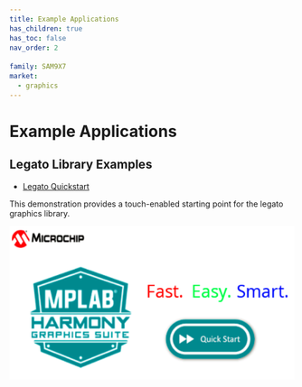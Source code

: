 ```yaml
---
title: Example Applications
has_children: true
has_toc: false
nav_order: 2

family: SAM9X7
market:
  - graphics
---
```


# Example Applications

## Legato Library Examples 

* [Legato Quickstart](./legato_quickstart/readme.md)

This demonstration provides a touch-enabled starting point for the legato graphics library.

![](./../images/legato_quickstart.png)


